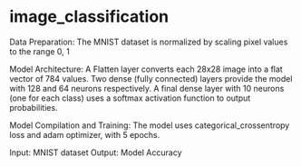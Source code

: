 # image_classification

Data Preparation: The MNIST dataset is normalized by scaling pixel values to the range 0, 1

Model Architecture:
A Flatten layer converts each 28x28 image into a flat vector of 784 values.
Two dense (fully connected) layers provide the model with 128 and 64 neurons respectively.
A final dense layer with 10 neurons (one for each class) uses a softmax activation function to output probabilities.

Model Compilation and Training: The model uses categorical_crossentropy loss and adam optimizer, with 5 epochs.


Input: MNIST dataset
Output: Model Accuracy
